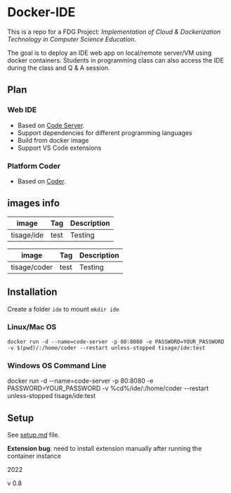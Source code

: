 # Docker-IDE
This is a repo for a FDG Project: *Implementation of Cloud & Dockerization Technology in Computer Science Education*.

The goal is to deploy an IDE web app on local/remote server/VM using docker containers. Students in programming class can also access the IDE during the class and Q & A session.

## Plan
### Web IDE
- Based on [Code Server](https://github.com/coder/code-server).
- Support dependencies for different programming languages
- Build from docker image
- Support VS Code extensions

### Platform Coder
- Based on [Coder](https://github.com/coder/coder).


## images info
| image | Tag | Description |
| ------ | ----- | ----------- |
| tisage/ide | test	| Testing |

| image | Tag | Description |
| ------ | ----- | ----------- |
| tisage/coder | test	| Testing |


## Installation
Create a folder `ide` to mount
`mkdir ide`

### Linux/Mac OS
`docker run -d --name=code-server -p 80:8080 -e PASSWORD=YOUR_PASSWORD -v $(pwd)/:/home/coder --restart unless-stopped tisage/ide:test`

### Windows OS Command Line
docker run -d --name=code-server -p 80:8080 -e PASSWORD=YOUR_PASSWORD -v %cd%/ide/:/home/coder --restart unless-stopped tisage/ide:test

## Setup
See [setup.md](https://github.com/tisage/Docker-IDE/blob/main/Setup.md) file.

**Extension bug**: need to install extension manually after running the container instance


2022

v 0.8
